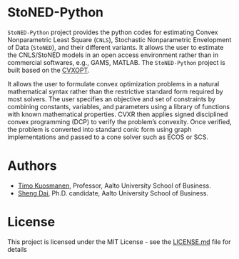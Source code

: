 # StoNED-Python

`StoNED-Python` project provides the python codes for estimating Convex Nonparametric Least Square (`CNLS`), Stochastic Nonparametric Envelopment of Data (`StoNED`), and their different variants. It allows the user to estimate the CNLS/StoNED models in an open access environment rather than in commercial softwares, e.g., GAMS, MATLAB. The `StoNED-Python` project is built based on the [CVXOPT](https://cvxopt.org/). 

It allows the user to formulate convex optimization problems in a natural mathematical syntax rather than the restrictive standard form required by most solvers. The user specifies an objective and set of constraints by combining constants, variables, and parameters using a library of functions with known mathematical properties. CVXR then applies signed disciplined convex programming (DCP) to verify the problem’s convexity. Once verified, the problem is converted into standard conic form using graph implementations and passed to a cone solver such as ECOS or SCS.


# Authors
 + [Timo Kuosmanen](https://people.aalto.fi/timo.kuosmanen), Professor, Aalto University School of Business.
 + [Sheng Dai](https://www.researchgate.net/profile/Sheng_Dai8), Ph.D. candidate, Aalto University School of Business.


# License
This project is licensed under the MIT License - see the [LICENSE.md](https://github.com/ds2010/StoNED-Python/blob/master/LICENSE) file for details

